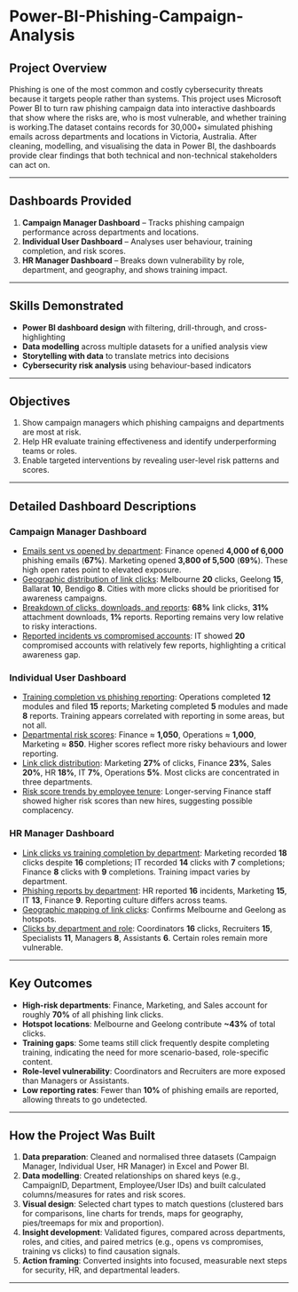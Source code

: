 # Power-BI-Phishing-Campaign-Analysis

## Project Overview

Phishing is one of the most common and costly cybersecurity threats because it targets people rather than systems. This project uses Microsoft Power BI to turn raw phishing campaign data into interactive dashboards that show where the risks are, who is most vulnerable, and whether training is working.The dataset contains records for 30,000+ simulated phishing emails across departments and locations in Victoria, Australia. After cleaning, modelling, and visualising the data in Power BI, the dashboards provide clear findings that both technical and non-technical stakeholders can act on.

---
## Dashboards Provided
1. **Campaign Manager Dashboard** – Tracks phishing campaign performance across departments and locations.
2. **Individual User Dashboard** – Analyses user behaviour, training completion, and risk scores.
3. **HR Manager Dashboard** – Breaks down vulnerability by role, department, and geography, and shows training impact.
---
## Skills Demonstrated
- **Power BI dashboard design** with filtering, drill-through, and cross-highlighting
- **Data modelling** across multiple datasets for a unified analysis view
- **Storytelling with data** to translate metrics into decisions
- **Cybersecurity risk analysis** using behaviour-based indicators
---
## Objectives
1. Show campaign managers which phishing campaigns and departments are most at risk.
2. Help HR evaluate training effectiveness and identify underperforming teams or roles.
3. Enable targeted interventions by revealing user-level risk patterns and scores.
---
## Detailed Dashboard Descriptions
### **Campaign Manager Dashboard**
- <u>Emails sent vs opened by department</u>: Finance opened **4,000 of 6,000** phishing emails (**67%**). Marketing opened **3,800 of 5,500** (**69%**). These high open rates point to elevated exposure.
- <u>Geographic distribution of link clicks</u>: Melbourne **20** clicks, Geelong **15**, Ballarat **10**, Bendigo **8**. Cities with more clicks should be prioritised for awareness campaigns.
- <u>Breakdown of clicks, downloads, and reports</u>: **68%** link clicks, **31%** attachment downloads, **1%** reports. Reporting remains very low relative to risky interactions.
- <u>Reported incidents vs compromised accounts</u>: IT showed **20** compromised accounts with relatively few reports, highlighting a critical awareness gap.
### **Individual User Dashboard**
- <u>Training completion vs phishing reporting</u>: Operations completed **12** modules and filed **15** reports; Marketing completed **5** modules and made **8** reports. Training appears correlated with reporting in some areas, but not all.
- <u>Departmental risk scores</u>: Finance ≈ **1,050**, Operations ≈ **1,000**, Marketing ≈ **850**. Higher scores reflect more risky behaviours and lower reporting.
- <u>Link click distribution</u>: Marketing **27%** of clicks, Finance **23%**, Sales **20%**, HR **18%**, IT **7%**, Operations **5%**. Most clicks are concentrated in three departments.
- <u>Risk score trends by employee tenure</u>: Longer-serving Finance staff showed higher risk scores than new hires, suggesting possible complacency.
### **HR Manager Dashboard**
- <u>Link clicks vs training completion by department</u>: Marketing recorded **18** clicks despite **16** completions; IT recorded **14** clicks with **7** completions; Finance **8** clicks with **9** completions. Training impact varies by department.
- <u>Phishing reports by department</u>: HR reported **16** incidents, Marketing **15**, IT **13**, Finance **9**. Reporting culture differs across teams.
- <u>Geographic mapping of link clicks</u>: Confirms Melbourne and Geelong as hotspots.
- <u>Clicks by department and role</u>: Coordinators **16** clicks, Recruiters **15**, Specialists **11**, Managers **8**, Assistants **6**. Certain roles remain more vulnerable.
---
## Key Outcomes
- **High-risk departments**: Finance, Marketing, and Sales account for roughly **70%** of all phishing link clicks.
- **Hotspot locations**: Melbourne and Geelong contribute **~43%** of total clicks.
- **Training gaps**: Some teams still click frequently despite completing training, indicating the need for more scenario-based, role-specific content.
- **Role-level vulnerability**: Coordinators and Recruiters are more exposed than Managers or Assistants.
- **Low reporting rates**: Fewer than **10%** of phishing emails are reported, allowing threats to go undetected.
---
## How the Project Was Built
1. **Data preparation**: Cleaned and normalised three datasets (Campaign Manager, Individual User, HR Manager) in Excel and Power BI.
2. **Data modelling**: Created relationships on shared keys (e.g., CampaignID, Department, Employee/User IDs) and built calculated columns/measures for rates and risk scores.
3. **Visual design**: Selected chart types to match questions (clustered bars for comparisons, line charts for trends, maps for geography, pies/treemaps for mix and proportion).
4. **Insight development**: Validated figures, compared across departments, roles, and cities, and paired metrics (e.g., opens vs compromises, training vs clicks) to find causation signals.
5. **Action framing**: Converted insights into focused, measurable next steps for security, HR, and departmental leaders.
---

